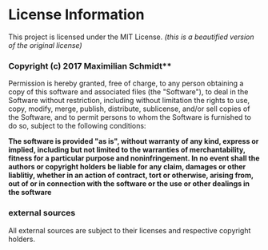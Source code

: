 # License Information
This project is licensed under the MIT License.
*(this is a beautified version of the original license)*

### Copyright (c) 2017 Maximilian Schmidt**

Permission is hereby granted, free of charge, to any person obtaining a copy
of this software and associated files (the "Software"), to deal
in the Software without restriction, including without limitation the rights
to use, copy, modify, merge, publish, distribute, sublicense, and/or sell
copies of the Software, and to permit persons to whom the Software is
furnished to do so, subject to the following conditions:

**The software is provided "as is", without warranty of any kind, express or
implied, including but not limited to the warranties of merchantability,
fitness for a particular purpose and noninfringement. In no event shall the
authors or copyright holders be liable for any claim, damages or other
liablitiy, whether in an action of contract, tort or otherwise, arising from,
out of or in connection with the software or the use or other dealings in the software**

### external sources

All external sources are subject to their licenses and respective copyright holders.
